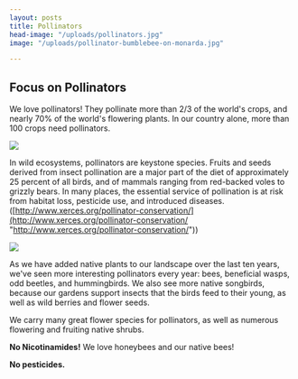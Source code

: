 ```yaml
---
layout: posts
title: Pollinators
head-image: "/uploads/pollinators.jpg"
image: "/uploads/pollinator-bumblebee-on-monarda.jpg"

---
```

## Focus on Pollinators

We love pollinators!  They pollinate more than 2/3 of the world's crops, and nearly 70% of the world's flowering plants.  In our country alone, more than 100 crops need pollinators.

![]({{site.url}}/uploads/polli-bee.JPG)

In wild ecosystems, pollinators are keystone species. Fruits and seeds derived from insect pollination are a major part of the diet of approximately 25 percent of all birds, and of mammals ranging from red-backed voles to grizzly bears. In many places, the essential service of pollination is at risk from habitat loss, pesticide use, and introduced diseases.  
([http://www.xerces.org/pollinator-conservation/](http://www.xerces.org/pollinator-conservation/ "http://www.xerces.org/pollinator-conservation/"))

![]({{site.url}}/uploads/polli-butter.JPG)

As we have added native plants to our landscape over the last ten years, we've seen more interesting pollinators every year:  bees, beneficial wasps, odd beetles, and hummingbirds.  We also see more native songbirds, because our gardens support insects that the birds feed to their young, as well as wild berries and flower seeds.

We carry many great flower species for pollinators, as well as numerous flowering and fruiting native shrubs.

**No Nicotinamides!**  We love honeybees and our native bees!

**No pesticides.**